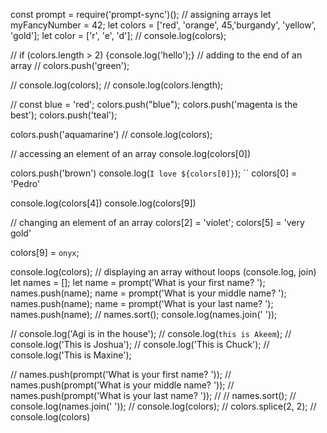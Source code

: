 const prompt = require('prompt-sync')();
// assigning arrays
let myFancyNumber = 42;
let colors = ['red', 'orange', 45,'burgandy', 'yellow', 'gold'];
let color = ['r', 'e', 'd'];
// console.log(colors);

// if (colors.length > 2) {console.log('hello');}
// adding to the end of an array
// colors.push('green');

// console.log(colors);
// console.log(colors.length);

// const blue = 'red';
colors.push("blue");
colors.push('magenta is the best');
colors.push('teal');

colors.push('aquamarine')
// console.log(colors);

// accessing an element of an array
console.log(colors[0])

colors.push('brown')
console.log(`I love ${colors[0]}`);
``
colors[0] = 'Pedro'

console.log(colors[4])
console.log(colors[9])

// changing an element of an array
colors[2] = 'violet';
colors[5] = 'very gold'

colors[9] = `onyx`;

console.log(colors);
// displaying an array without loops (console.log, join)
let names = [];
let name = prompt('What is your first name? ');
names.push(name);
name = prompt('What is your middle name? ');
names.push(name);
name = prompt('What is your last name? ');
names.push(name);
// names.sort();
console.log(names.join(' '));

// console.log('Agi is in the house');
// console.log(`this is Akeem`);
// console.log('This is Joshua');
// console.log('This is Chuck');
// console.log('This is Maxine');

// names.push(prompt('What is your first name? '));
// names.push(prompt('What is your middle name? '));
// names.push(prompt('What is your last name? '));
// // names.sort();
// console.log(names.join(' '));
// console.log(colors);
// colors.splice(2, 2);
// console.log(colors)